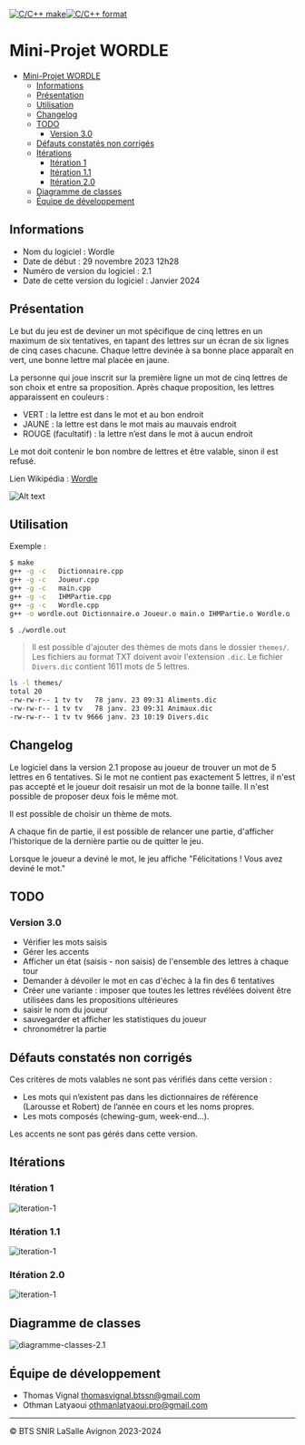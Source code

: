 [![C/C++ make](https://github.com/btssn-lasalle-84/MP24-T4-WORDLE/actions/workflows/c-cpp.yml/badge.svg?branch=develop)](https://github.com/btssn-lasalle-84/MP24-T4-WORDLE/actions/workflows/c-cpp.yml)[![C/C++ format](https://github.com/btssn-lasalle-84/MP24-T4-WORDLE/actions/workflows/cppformat.yml/badge.svg?branch=develop)](https://github.com/btssn-lasalle-84/MP24-T4-WORDLE/actions/workflows/cppformat.yml)


# Mini-Projet WORDLE

- [Mini-Projet WORDLE](#mini-projet-wordle)
  - [Informations](#informations)
  - [Présentation](#présentation)
  - [Utilisation](#utilisation)
  - [Changelog](#changelog)
  - [TODO](#todo)
    - [Version 3.0](#version-30)
  - [Défauts constatés non corrigés](#défauts-constatés-non-corrigés)
  - [Itérations](#itérations)
    - [Itération 1](#itération-1)
    - [Itération 1.1](#itération-11)
    - [Itération 2.0](#itération-20)
  - [Diagramme de classes](#diagramme-de-classes)
  - [Équipe de développement](#équipe-de-développement)


## Informations

- Nom du logiciel : Wordle
- Date de début : 29 novembre 2023 12h28
- Numéro de version du logiciel : 2.1
- Date de cette version du logiciel : Janvier 2024

## Présentation

Le but du jeu est de deviner un mot spécifique de cinq lettres en un maximum de six tentatives, en tapant des lettres sur un écran de six lignes de cinq cases chacune. Chaque lettre devinée à sa bonne place apparaît en vert, une bonne lettre mal placée en jaune.

La personne qui joue inscrit sur la première ligne un mot de cinq lettres de son choix et entre sa proposition. Après chaque proposition, les lettres apparaissent en couleurs :

- VERT : la lettre est dans le mot et au bon endroit
- JAUNE : la lettre est dans le mot mais au mauvais endroit
- ROUGE (facultatif) : la lettre n’est dans le mot à aucun endroit

Le mot doit contenir le bon nombre de lettres et être valable, sinon il est refusé.

Lien Wikipédia : [Wordle](https://fr.wikipedia.org/wiki/Wordle)

![Alt text](images/wordle.gif)

## Utilisation

Exemple :

```bash
$ make
g++ -g -c   Dictionnaire.cpp
g++ -g -c   Joueur.cpp
g++ -g -c   main.cpp
g++ -g -c   IHMPartie.cpp
g++ -g -c   Wordle.cpp
g++ -o wordle.out Dictionnaire.o Joueur.o main.o IHMPartie.o Wordle.o

$ ./wordle.out
```

> Il est possible d'ajouter des thèmes de mots dans le dossier `themes/`. Les fichiers au format TXT doivent avoir l'extension `.dic`. Le fichier `Divers.dic` contient 1611 mots de 5 lettres.

```bash
ls -l themes/
total 20
-rw-rw-r-- 1 tv tv   78 janv. 23 09:31 Aliments.dic
-rw-rw-r-- 1 tv tv   78 janv. 23 09:31 Animaux.dic
-rw-rw-r-- 1 tv tv 9666 janv. 23 10:19 Divers.dic
```

## Changelog

Le logiciel dans la version 2.1 propose au joueur de trouver un mot de 5 lettres en 6 tentatives. Si le mot ne contient pas exactement 5 lettres, il n'est pas accepté et le joueur doit resaisir un mot de la bonne taille. Il n'est possible de proposer deux fois le même mot.

Il est possible de choisir un thème de mots.

A chaque fin de partie, il est possible de relancer une partie, d'afficher l'historique de la dernière partie ou de quitter le jeu.

Lorsque le joueur a deviné le mot, le jeu affiche "Félicitations ! Vous avez deviné le mot."

## TODO

### Version 3.0

- Vérifier les mots saisis
- Gérer les accents
- Afficher un état (saisis - non saisis) de l'ensemble des lettres à chaque tour
- Demander à dévoiler le mot en cas d'échec à la fin des 6 tentatives
- Créer une variante : imposer que toutes les lettres révélées doivent être utilisées dans les propositions ultérieures
- saisir le nom du joueur
- sauvegarder et afficher les statistiques du joueur
- chronométrer la partie

## Défauts constatés non corrigés

Ces critères de mots valables ne sont pas vérifiés dans cette version :

- Les mots qui n’existent pas dans les dictionnaires de référence (Larousse et Robert) de l’année en cours et les noms propres.
- Les mots composés (chewing-gum, week-end...).

Les accents ne sont pas gérés dans cette version.

## Itérations

### Itération 1

![iteration-1](images/iteration-1.png)

### Itération 1.1

![iteration-1](images/iteration-1.1.png)

### Itération 2.0

![iteration-1](images/iteration-2.png)

## Diagramme de classes

![diagramme-classes-2.1](images/diagramme-classes-2.1.png)

## Équipe de développement

- Thomas Vignal thomasvignal.btssn@gmail.com
- Othman Latyaoui othmanlatyaoui.pro@gmail.com

---
©️ BTS SNIR LaSalle Avignon 2023-2024
